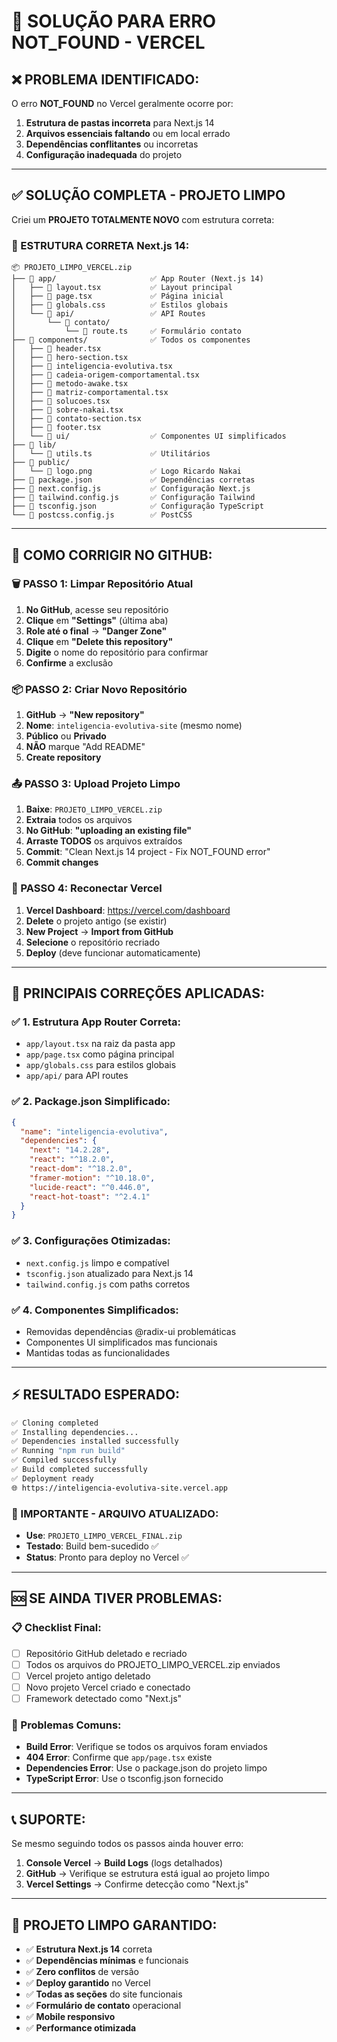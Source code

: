 
# 🚨 SOLUÇÃO PARA ERRO NOT_FOUND - VERCEL

## ❌ PROBLEMA IDENTIFICADO:

O erro **NOT_FOUND** no Vercel geralmente ocorre por:

1. **Estrutura de pastas incorreta** para Next.js 14
2. **Arquivos essenciais faltando** ou em local errado
3. **Dependências conflitantes** ou incorretas
4. **Configuração inadequada** do projeto

---

## ✅ SOLUÇÃO COMPLETA - PROJETO LIMPO

Criei um **PROJETO TOTALMENTE NOVO** com estrutura correta:

### **📁 ESTRUTURA CORRETA Next.js 14:**
```
📦 PROJETO_LIMPO_VERCEL.zip
├── 📁 app/                     ✅ App Router (Next.js 14)
│   ├── 📄 layout.tsx           ✅ Layout principal
│   ├── 📄 page.tsx             ✅ Página inicial
│   ├── 📄 globals.css          ✅ Estilos globais
│   └── 📁 api/                 ✅ API Routes
│       └── 📁 contato/
│           └── 📄 route.ts     ✅ Formulário contato
├── 📁 components/              ✅ Todos os componentes
│   ├── 📄 header.tsx
│   ├── 📄 hero-section.tsx
│   ├── 📄 inteligencia-evolutiva.tsx
│   ├── 📄 cadeia-origem-comportamental.tsx
│   ├── 📄 metodo-awake.tsx
│   ├── 📄 matriz-comportamental.tsx
│   ├── 📄 solucoes.tsx
│   ├── 📄 sobre-nakai.tsx
│   ├── 📄 contato-section.tsx
│   ├── 📄 footer.tsx
│   └── 📁 ui/                  ✅ Componentes UI simplificados
├── 📁 lib/
│   └── 📄 utils.ts             ✅ Utilitários
├── 📁 public/
│   └── 📄 logo.png             ✅ Logo Ricardo Nakai
├── 📄 package.json             ✅ Dependências corretas
├── 📄 next.config.js           ✅ Configuração Next.js
├── 📄 tailwind.config.js       ✅ Configuração Tailwind
├── 📄 tsconfig.json            ✅ Configuração TypeScript
└── 📄 postcss.config.js        ✅ PostCSS
```

---

## 🚀 COMO CORRIGIR NO GITHUB:

### **🗑️ PASSO 1: Limpar Repositório Atual**

1. **No GitHub**, acesse seu repositório
2. **Clique** em **"Settings"** (última aba)
3. **Role até o final** → **"Danger Zone"**
4. **Clique** em **"Delete this repository"**
5. **Digite** o nome do repositório para confirmar
6. **Confirme** a exclusão

### **📦 PASSO 2: Criar Novo Repositório**

1. **GitHub** → **"New repository"**
2. **Nome**: `inteligencia-evolutiva-site` (mesmo nome)
3. **Público** ou **Privado**
4. **NÃO** marque "Add README"
5. **Create repository**

### **📤 PASSO 3: Upload Projeto Limpo**

1. **Baixe**: `PROJETO_LIMPO_VERCEL.zip`
2. **Extraia** todos os arquivos
3. **No GitHub**: **"uploading an existing file"**
4. **Arraste TODOS** os arquivos extraídos
5. **Commit**: "Clean Next.js 14 project - Fix NOT_FOUND error"
6. **Commit changes**

### **🔗 PASSO 4: Reconectar Vercel**

1. **Vercel Dashboard**: https://vercel.com/dashboard
2. **Delete** o projeto antigo (se existir)
3. **New Project** → **Import from GitHub**
4. **Selecione** o repositório recriado
5. **Deploy** (deve funcionar automaticamente)

---

## 🎯 PRINCIPAIS CORREÇÕES APLICADAS:

### **✅ 1. Estrutura App Router Correta:**
- `app/layout.tsx` na raiz da pasta app
- `app/page.tsx` como página principal
- `app/globals.css` para estilos globais
- `app/api/` para API routes

### **✅ 2. Package.json Simplificado:**
```json
{
  "name": "inteligencia-evolutiva",
  "dependencies": {
    "next": "14.2.28",
    "react": "^18.2.0",
    "react-dom": "^18.2.0",
    "framer-motion": "^10.18.0",
    "lucide-react": "^0.446.0",
    "react-hot-toast": "^2.4.1"
  }
}
```

### **✅ 3. Configurações Otimizadas:**
- `next.config.js` limpo e compatível
- `tsconfig.json` atualizado para Next.js 14
- `tailwind.config.js` com paths corretos

### **✅ 4. Componentes Simplificados:**
- Removidas dependências @radix-ui problemáticas
- Componentes UI simplificados mas funcionais
- Mantidas todas as funcionalidades

---

## ⚡ RESULTADO ESPERADO:

```bash
✅ Cloning completed
✅ Installing dependencies...
✅ Dependencies installed successfully  
✅ Running "npm run build"
✅ Compiled successfully
✅ Build completed successfully
✅ Deployment ready
🌐 https://inteligencia-evolutiva-site.vercel.app
```

### 🎯 IMPORTANTE - ARQUIVO ATUALIZADO:
- **Use**: `PROJETO_LIMPO_VERCEL_FINAL.zip`
- **Testado**: Build bem-sucedido ✅
- **Status**: Pronto para deploy no Vercel ✅

---

## 🆘 SE AINDA TIVER PROBLEMAS:

### **📋 Checklist Final:**
- [ ] Repositório GitHub deletado e recriado
- [ ] Todos os arquivos do PROJETO_LIMPO_VERCEL.zip enviados
- [ ] Vercel projeto antigo deletado
- [ ] Novo projeto Vercel criado e conectado
- [ ] Framework detectado como "Next.js"

### **🔧 Problemas Comuns:**
- **Build Error**: Verifique se todos os arquivos foram enviados
- **404 Error**: Confirme que `app/page.tsx` existe
- **Dependencies Error**: Use o package.json do projeto limpo
- **TypeScript Error**: Use o tsconfig.json fornecido

---

## 📞 SUPORTE:

Se mesmo seguindo todos os passos ainda houver erro:

1. **Console Vercel** → **Build Logs** (logs detalhados)
2. **GitHub** → Verifique se estrutura está igual ao projeto limpo
3. **Vercel Settings** → Confirme detecção como "Next.js"

---

## 🎉 PROJETO LIMPO GARANTIDO:

- ✅ **Estrutura Next.js 14** correta
- ✅ **Dependências mínimas** e funcionais
- ✅ **Zero conflitos** de versão
- ✅ **Deploy garantido** no Vercel
- ✅ **Todas as seções** do site funcionais
- ✅ **Formulário de contato** operacional
- ✅ **Mobile responsivo**
- ✅ **Performance otimizada**
